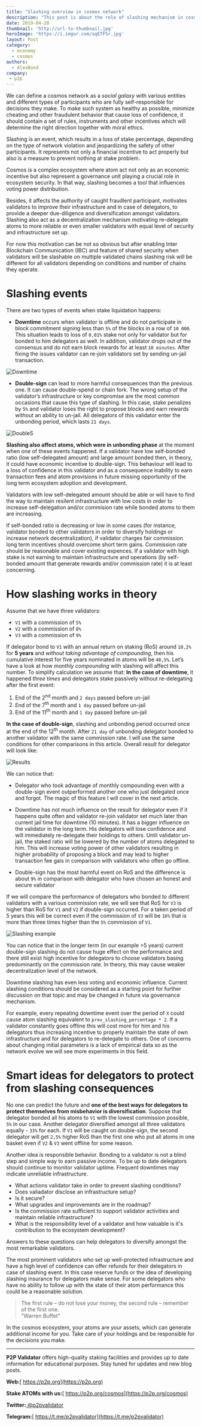 ```yaml
---
title: "Slashing overview in cosmos network"
description: "This post is about the role of slashing mechanism in cosmos ecosystem"
date: 2019-04-20
thumbnail: 'http://url-to-thumbnail.jpg'
heroImage: 'https://i.imgur.com/aqETFSr.jpg'
layout: Post
category:
  - economy
  - cosmos
authors:
  - AlexBond
company:
 - p2p
---
```

We can define a cosmos network as a *social galaxy* with various entities and different types of participants who are fully self-responsible for decisions they make. To make such system as healthy as possible, minimize cheating and other fraudulent behavior that cause loss of confidence, it should contain a set of rules, instruments and other incentives which will determine the right direction together with moral ethics.

Slashing is an event, which results in a loss of stake percentage, depending on the type of network violation and jeopardizing the safety of other participants. It represents not only a financial incentive to act properly but also is a measure to prevent nothing at stake problem. 

Cosmos is a complex ecosystem where atom act not only as an economic incentive but also represent a governance unit playing a crucial role in ecosystem security. In that way, slashing becomes a tool that influences voting power distribution. 

Besides, it affects the authority of caught fraudlent participant, motivates validators to improve their infrastructure and in case of delegators, to provide a deeper due-diligence and diversification amongst validators. Slashing also act as a decentralization mechanism motivating re-delegate atoms to more reliable or even smaller validators with equal level of security and infrastructure set up. 

For now this motivation can be not so obvious but after enabling Inter Blockchain Communication (IBC) and feature of shared security when validators will be slashable on multiple validated chains slashing risk will be different for all validators depending on conditions and number of  chains they operate.

# Slashing events

There are two types of events when stake liquidation happens:

* **Downtime** occurs when validator is offline and do not participate in block commitment signing less than `5%` of the blocks in a row of `10 000`. This situation leads to loss of `0,01%` stake not only for validator but for bonded to him delegators as well. In addition, validator drops out of the consensus and do not earn block rewards for at least `10 minutes`. After fixing the issues validator can re-join validators set by sending un-jail transaction.

![Downtime](https://imgur.com/vpHkrTG.jpg)  
* **Double-sign** can lead to more harmful consequences than the previous one. It can cause double-spend or chain fork. The wrong setup of the validator’s infrastructure or key compromise are the most common occasions that cause this type of slashing. In this case, stake penalizes by `5%` and validator loses the right to propose blocks and earn rewards without an ability to un-jail. All delegators of this validator enter the unbonding period, which lasts `21 days`.

![DoubleS](https://imgur.com/SEv8vKf.jpg)  

**Slashing also affect atoms, which were in unbonding phase** at the moment when one of these events happened. If a validator have low self-bonded ratio (low self-delegated amount) and large amount bonded then, in theory, it could have economic incentive to double-sign. This behaviour will lead to a loss of confidence in this validator and as a consequence inability to earn transaction fees and atom provisions in future missing opportunity of the long term ecosystem adoption and development. 

Validators with low self-delegated amount should be able or will have to find the way to maintain resilent infrastructure with low costs in order to increase self-delegation and/or commision rate while bonded atoms to them are increasing.

If self-bonded ratio is decreasing or low in some cases (for instance, validator bonded to other validators in order to diversify holdings or increase network decentralization), if validator charges fair commission long term incentives should overcome short term gains. Commission rate should be reasonable and cover existing expences. If a validator with high stake is not earning to maintain infrastructure and operations (by self-bonded amount that generate rewards and/or commission rate) it is at least concerning. 


# How slashing works in theory

Assume that we have three validators:  
* `V1` with a commission of `5%`
* `V2` with a commission of `8%`
* `V3` with a commission of `9%`

If delegator bond to `V1` with an annual return on staking (RoS) around `10,2%` for **5 years** and *without taking advantage of compounding*, then his cumulative interest for five years nominated in atoms will be `48,5%`. Let’s have a look at how *monthly compounding* with slashing will affect this number. To simplify calculation we assume that:
 **In the case of downtime**, it happened *three times* and delegators stake passively without re-delegating after the first event:

1. End of the 2<sup>nd</sup> month and `2 days` passed before un-jail  
2. End of the 7<sup>th</sup> month and `1 day` passed before un-jail  
3. End of the 11<sup>th</sup> month and `1 day` passed before un-jail

**In the case of double-sign**, slashing and unbonding period occurred once at the end of the 12<sup>th</sup> month. After `21 day` of unbonding delegator bonded to another validator with the same commission rate. I will use the same conditions for other comparisons in this article. Overall result for delegator will look like:

![Results](https://imgur.com/XQo0lyR.jpg)

We can notice that:

* Delegator who took advantage of monthly compounding even with a double-sign event outperformed another one who just delegated once and forgot. The magic of this feature I will cover in the next article.

* Downtime has not much influence on the result for delegator even if it happens quite often and validator re-join validator set much later than current jail time for downtime (10 minutes). It has a bigger influence on the validator in the long term. His delegators will lose confidence and will immediately re-delegate their holdings to others. Until validator un-jail, the staked ratio will be lowered by the number of atoms delegated to him. This will increase voting power of other validators resulting in higher probability of proposing a block and may lead to higher transaction fee gais in comparison with validators who often go offline.

* Double-sign has the most harmful event on RoS and the difference is about `9%` in comparison with delegator who have chosen an honest and secure validator

If we will compare the performance of delegators who bonded to different validators with a various commission rate, we will see that RoS for `V3` is higher than RoS for `V1` and `V2` if double-sign occurred. For a taken period of 5 years this will be correct even if the commission of `V3` will be `16%` that is more than three times higher than the `5%` commission of `V1`.

![Slashing example](https://imgur.com/9QnrSOH.jpg)

You can notice that in the longer term (in our example >5 years)  current double-sign slashing do not cause huge effect on the performance and there still exist high incentive for delegators to choose validators basing predominantly on the commission rate. In theory, this may cause weaker decentralization level of the network. 

Downtime slashing has even less voting and economic influence. Current slashing conditions should be considered as a starting point for further discussion on that topic and may be changed in future via governance mechanism. 

For example, every repeating downtime event over the period of `X` could cause atom slashing equivalent to `prev_slashing_percentage * 2`.  If a validator constantly goes offline this will cost more for him and his delegators thus increasing incentive to properly maintain the state of own infrastructure and for delegators to re-delegate to others. One of concerns about changing initial parameters is a lack of empirical data so as the network evolve we will see more experiments in this field.

# Smart ideas for delegators to protect from slashing consequences

No one can predict the future and **one of the best ways for delegators to protect themselves from misbehavior is diversification**. Suppose that delegator bonded all his atoms to `V1` with the lowest commission possible, `5%` in our case. Another delegator diversified amongst all three validators equally - `33%` for each. If `V1` will be caught on double-sign, the second delegator will get `2,5%` higher RoS than the first one who put all atoms in one basket even if `V2` & `V3` went offline for some reason.

Another idea is responsible behavior. Bonding to a validator is not a blind step and simple way to earn passive income. To be up to date delegators should continue to monitor validator uptime. Frequent downtimes may indicate unreliable infrastructure. 

* What actions validator take in order to prevent slashing conditions? 
* Does valiadator disclose an infrastructure setup? 
* Is it secure? 
* What upgrades and improvements are in the roadmap? 
* Is the commission rate sufficient to support validator activities and maintain reliable infrastructure? 
* What is the responsibility level of a validator and how valuable is it's contribution to the ecosystem development? 

Answers to these questions can help delegators to diversify amongst the most remarkable validators.


The most prominent validators who set up well-protected infrastructure and have a high level of confidence can offer refunds for their delegators in case of slashing event. In this case reserve funds or the idea of developing slashing insurance for delegators make sense. For some delegators who have no ability to follow up with the state of their atom performance this could be a reasonable solution. 

> The first rule – do not lose your money, the second rule – remember of the first one.  
> <right>"Warren Buffet"</right>

In the cosmos ecosystem, your atoms are your assets, which can generate additional income for you. Take care of your holdings and be responsible for the decisions you make.

---

**P2P Validator** offers high-quality staking facilities and provides up to date information for educational purposes. Stay tuned for updates and new blog posts.

**Web:**[ https://p2p.org](https://p2p.org)

**Stake ATOMs with us:**[ https://p2p.org/cosmos](https://p2p.org/cosmos)

**Twitter:**[ @p2pvalidator](https://twitter.com/p2pvalidator)

**Telegram:**[ https://t.me/p2pvalidator](https://t.me/p2pvalidator)
